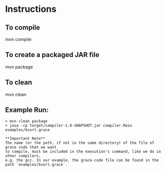 
# Instructions

## To compile

   mvn compile

## To create a packaged JAR file

   mvn package

## To clean

   mvn clean

## Example Run:
    > mvn clean package
    > java -cp target/compiler-1.0-SNAPSHOT.jar compiler.Main examples/bsort.grace
    
    **Important Note**
    The name (or the path, if not in the same directory) of the file of grace code that we want
    to compile, must be included in the execution's command, like we do in other compilers,
    e.g. the gcc. In our example, the grace-code file can be found in the path `examples/bsort.grace`.